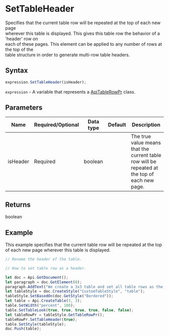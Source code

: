 # SetTableHeader

Specifies that the current table row will be repeated at the top of each new page \
wherever this table is displayed. This gives this table row the behavior of a 'header' row on \
each of these pages. This element can be applied to any number of rows at the top of the \
table structure in order to generate multi-row table headers.

## Syntax

```javascript
expression.SetTableHeader(isHeader);
```

`expression` - A variable that represents a [ApiTableRowPr](../ApiTableRowPr.md) class.

## Parameters

| **Name** | **Required/Optional** | **Data type** | **Default** | **Description** |
| ------------- | ------------- | ------------- | ------------- | ------------- |
| isHeader | Required | boolean |  | The true value means that the current table row will be repeated at the top of each new page. |

## Returns

boolean

## Example

This example specifies that the current table row will be repeated at the top of each new page wherever this table is displayed.

```javascript editor-docx
// Rename the header of the table.

// How to set table row as a header.

let doc = Api.GetDocument();
let paragraph = doc.GetElement(0);
paragraph.AddText("We create a 3x3 table and set all table rows as the table headers:");
let tableStyle = doc.CreateStyle("CustomTableStyle", "table");
tableStyle.SetBasedOn(doc.GetStyle("Bordered"));
let table = Api.CreateTable(3, 3);
table.SetWidth("percent", 100);
table.SetTableLook(true, true, true, true, false, false);
let tableRowPr = tableStyle.GetTableRowPr();
tableRowPr.SetTableHeader(true);
table.SetStyle(tableStyle);
doc.Push(table);
```
